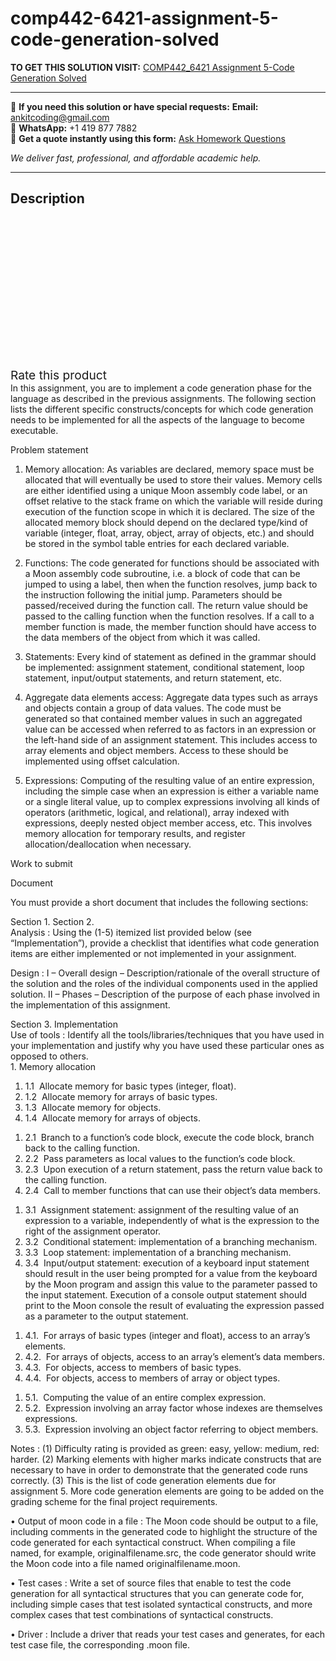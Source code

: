 # comp442-6421-assignment-5-code-generation-solved
**TO GET THIS SOLUTION VISIT:** [COMP442_6421 Assignment 5-Code Generation Solved](https://www.ankitcodinghub.com/product/comp442_6421-assignment-5-code-generation-solved/)


---

📩 **If you need this solution or have special requests:** **Email:** ankitcoding@gmail.com  
📱 **WhatsApp:** +1 419 877 7882  
📄 **Get a quote instantly using this form:** [Ask Homework Questions](https://www.ankitcodinghub.com/services/ask-homework-questions/)

*We deliver fast, professional, and affordable academic help.*

---

<h2>Description</h2>



<div class="kk-star-ratings kksr-auto kksr-align-center kksr-valign-top" data-payload="{&quot;align&quot;:&quot;center&quot;,&quot;id&quot;:&quot;96187&quot;,&quot;slug&quot;:&quot;default&quot;,&quot;valign&quot;:&quot;top&quot;,&quot;ignore&quot;:&quot;&quot;,&quot;reference&quot;:&quot;auto&quot;,&quot;class&quot;:&quot;&quot;,&quot;count&quot;:&quot;0&quot;,&quot;legendonly&quot;:&quot;&quot;,&quot;readonly&quot;:&quot;&quot;,&quot;score&quot;:&quot;0&quot;,&quot;starsonly&quot;:&quot;&quot;,&quot;best&quot;:&quot;5&quot;,&quot;gap&quot;:&quot;4&quot;,&quot;greet&quot;:&quot;Rate this product&quot;,&quot;legend&quot;:&quot;0\/5 - (0 votes)&quot;,&quot;size&quot;:&quot;24&quot;,&quot;title&quot;:&quot;COMP442_6421 Assignment 5-Code Generation Solved&quot;,&quot;width&quot;:&quot;0&quot;,&quot;_legend&quot;:&quot;{score}\/{best} - ({count} {votes})&quot;,&quot;font_factor&quot;:&quot;1.25&quot;}">

<div class="kksr-stars">

<div class="kksr-stars-inactive">
            <div class="kksr-star" data-star="1" style="padding-right: 4px">


<div class="kksr-icon" style="width: 24px; height: 24px;"></div>
        </div>
            <div class="kksr-star" data-star="2" style="padding-right: 4px">


<div class="kksr-icon" style="width: 24px; height: 24px;"></div>
        </div>
            <div class="kksr-star" data-star="3" style="padding-right: 4px">


<div class="kksr-icon" style="width: 24px; height: 24px;"></div>
        </div>
            <div class="kksr-star" data-star="4" style="padding-right: 4px">


<div class="kksr-icon" style="width: 24px; height: 24px;"></div>
        </div>
            <div class="kksr-star" data-star="5" style="padding-right: 4px">


<div class="kksr-icon" style="width: 24px; height: 24px;"></div>
        </div>
    </div>

<div class="kksr-stars-active" style="width: 0px;">
            <div class="kksr-star" style="padding-right: 4px">


<div class="kksr-icon" style="width: 24px; height: 24px;"></div>
        </div>
            <div class="kksr-star" style="padding-right: 4px">


<div class="kksr-icon" style="width: 24px; height: 24px;"></div>
        </div>
            <div class="kksr-star" style="padding-right: 4px">


<div class="kksr-icon" style="width: 24px; height: 24px;"></div>
        </div>
            <div class="kksr-star" style="padding-right: 4px">


<div class="kksr-icon" style="width: 24px; height: 24px;"></div>
        </div>
            <div class="kksr-star" style="padding-right: 4px">


<div class="kksr-icon" style="width: 24px; height: 24px;"></div>
        </div>
    </div>
</div>


<div class="kksr-legend" style="font-size: 19.2px;">
            <span class="kksr-muted">Rate this product</span>
    </div>
    </div>
<div class="page" title="Page 1">
<div class="layoutArea">
<div class="column">
In this assignment, you are to implement a code generation phase for the language as described in the previous assignments. The following section lists the different specific constructs/concepts for which code generation needs to be implemented for all the aspects of the language to become executable.

Problem statement

1. Memory allocation: As variables are declared, memory space must be allocated that will eventually be used to store their values. Memory cells are either identified using a unique Moon assembly code label, or an offset relative to the stack frame on which the variable will reside during execution of the function scope in which it is declared. The size of the allocated memory block should depend on the declared type/kind of variable (integer, float, array, object, array of objects, etc.) and should be stored in the symbol table entries for each declared variable.

2. Functions: The code generated for functions should be associated with a Moon assembly code subroutine, i.e. a block of code that can be jumped to using a label, then when the function resolves, jump back to the instruction following the initial jump. Parameters should be passed/received during the function call. The return value should be passed to the calling function when the function resolves. If a call to a member function is made, the member function should have access to the data members of the object from which it was called.

3. Statements: Every kind of statement as defined in the grammar should be implemented: assignment statement, conditional statement, loop statement, input/output statements, and return statement, etc.

4. Aggregate data elements access: Aggregate data types such as arrays and objects contain a group of data values. The code must be generated so that contained member values in such an aggregated value can be accessed when referred to as factors in an expression or the left-hand side of an assignment statement. This includes access to array elements and object members. Access to these should be implemented using offset calculation.

5. Expressions: Computing of the resulting value of an entire expression, including the simple case when an expression is either a variable name or a single literal value, up to complex expressions involving all kinds of operators (arithmetic, logical, and relational), array indexed with expressions, deeply nested object member access, etc. This involves memory allocation for temporary results, and register allocation/deallocation when necessary.

</div>
</div>
</div>
<div class="page" title="Page 2">
<div class="layoutArea">
<div class="column">
Work to submit

Document

You must provide a short document that includes the following sections:

</div>
</div>
<div class="layoutArea">
<div class="column">
Section 1. Section 2.

</div>
<div class="column">
Analysis : Using the (1-5) itemized list provided below (see “Implementation”), provide a checklist that identifies what code generation items are either implemented or not implemented in your assignment.

Design : I – Overall design – Description/rationale of the overall structure of the solution and the roles of the individual components used in the applied solution. II – Phases – Description of the purpose of each phase involved in the implementation of this assignment.

</div>
</div>
<div class="layoutArea">
<div class="column">
Section 3. Implementation

</div>
</div>
<div class="layoutArea">
<div class="column">
Use of tools : Identify all the tools/libraries/techniques that you have used in your implementation and justify why you have used these particular ones as opposed to others.

</div>
</div>
<div class="layoutArea">
<div class="column">
1. Memory allocation

</div>
</div>
<div class="layoutArea">
<div class="column">
<ol>
<li>1.1 &nbsp;Allocate memory for basic types (integer, float).</li>
<li>1.2 &nbsp;Allocate memory for arrays of basic types.</li>
<li>1.3 &nbsp;Allocate memory for objects.</li>
<li>1.4 &nbsp;Allocate memory for arrays of objects.</li>
</ol>
<ol>
<li>2.1 &nbsp;Branch to a function’s code block, execute the code block, branch back to the calling function.</li>
<li>2.2 &nbsp;Pass parameters as local values to the function’s code block.</li>
<li>2.3 &nbsp;Upon execution of a return statement, pass the return value back to the calling function.</li>
<li>2.4 &nbsp;Call to member functions that can use their object’s data members.</li>
</ol>
<ol>
<li>3.1 &nbsp;Assignment statement: assignment of the resulting value of an expression to a variable, independently of what is the expression to the right of the assignment operator.</li>
<li>3.2 &nbsp;Conditional statement: implementation of a branching mechanism.</li>
<li>3.3 &nbsp;Loop statement: implementation of a branching mechanism.</li>
<li>3.4 &nbsp;Input/output statement: execution of a keyboard input statement should result in the user being prompted for a value from
the keyboard by the Moon program and assign this value to the parameter passed to the input statement. Execution of a console output statement should print to the Moon console the result of evaluating the expression passed as a parameter to the output statement.
</li>
</ol>
<ol>
<li>4.1. &nbsp;For arrays of basic types (integer and float), access to an array’s elements.</li>
<li>4.2. &nbsp;For arrays of objects, access to an array’s element’s data members.</li>
<li>4.3. &nbsp;For objects, access to members of basic types.</li>
<li>4.4. &nbsp;For objects, access to members of array or object types.</li>
</ol>
<ol>
<li>5.1. &nbsp;Computing the value of an entire complex expression.</li>
<li>5.2. &nbsp;Expression involving an array factor whose indexes are themselves expressions.</li>
<li>5.3. &nbsp;Expression involving an object factor referring to object members.</li>
</ol>
Notes : (1) Difficulty rating is provided as green: easy, yellow: medium, red: harder. (2) Marking elements with higher marks indicate constructs that are necessary to have in order to demonstrate that the generated code runs correctly. (3) This is the list of code generation elements due for assignment 5. More code generation elements are going to be added on the grading scheme for the final project requirements.

• Output of moon code in a file : The Moon code should be output to a file, including comments in the generated code to highlight the structure of the code generated for each syntactical construct. When compiling a file named, for example, originalfilename.src, the code generator should write the Moon code into a file named originalfilename.moon.

• Test cases : Write a set of source files that enable to test the code generation for all syntactical structures that you can generate code for, including simple cases that test isolated syntactical constructs, and more complex cases that test combinations of syntactical constructs.

• Driver : Include a driver that reads your test cases and generates, for each test case file, the corresponding .moon file.

</div>
</div>
</div>
